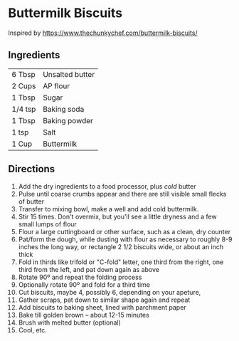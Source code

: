 # Buttermilk Biscuits
Inspired by https://www.thechunkychef.com/buttermilk-biscuits/

## Ingredients

|         |                 |
| ------  | --------------- |
| 6 Tbsp  | Unsalted butter |
| 2 Cups  | AP flour |
| 1 Tbsp  | Sugar |
| 1/4 tsp | Baking soda |
| 1 Tbsp  | Baking powder |
| 1 tsp   | Salt |
|1 Cup    | Buttermilk |

## Directions
1. Add the dry ingredients to a food processor, plus *cold* butter
1. Pulse until coarse crumbs appear and there are still
visible small flecks of butter
1. Transfer to mixing bowl, make a well and add cold buttermilk. 
1. Stir 15 times. Don't overmix, but you'll see a little dryness 
and a few small lumps of flour
1. Flour a large cuttingboard or other surface, such as a clean,
dry counter 
1. Pat/form the dough, while dusting with flour as necessary
to roughly 8-9 inches the long way, or rectangle 2 1/2 biscuits
wide, or about an inch thick
1. Fold in thirds like trifold or "C-fold" letter, one third from 
the right, one third from the left, and pat down again as above
1. Rotate 90º and repeat the folding process
1. Optionally rotate 90º and fold for a third time
1. Cut biscuits, maybe 4, possibly 6, depending on your apeture, 
1. Gather scraps, pat down to similar shape again and repeat
1. Add biscuits to baking sheet, lined with parchment paper
1. Bake till golden brown – about 12-15 minutes
1. Brush with melted butter (optional) 
1. Cool, etc.

